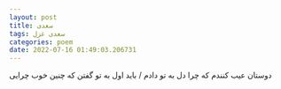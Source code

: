 ```yaml
---
layout: post
title: سعدی
tags: سعدی غزل
categories: poem
date: 2022-07-16 01:49:03.206731
---
```


دوستان عیب کنندم که چرا دل به تو دادم / باید اول به تو گفتن که چنین خوب چرایی